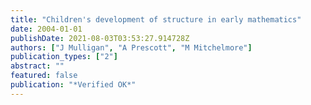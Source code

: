 ```yaml
---
title: "Children's development of structure in early mathematics"
date: 2004-01-01
publishDate: 2021-08-03T03:53:27.914728Z
authors: ["J Mulligan", "A Prescott", "M Mitchelmore"]
publication_types: ["2"]
abstract: ""
featured: false
publication: "*Verified OK*"
---
```


